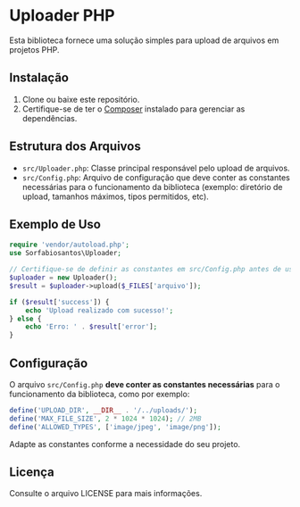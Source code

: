 # Uploader PHP

Esta biblioteca fornece uma solução simples para upload de arquivos em projetos PHP.

## Instalação

1. Clone ou baixe este repositório.
2. Certifique-se de ter o [Composer](https://getcomposer.org/) instalado para gerenciar as dependências.

## Estrutura dos Arquivos

- `src/Uploader.php`: Classe principal responsável pelo upload de arquivos.
- `src/Config.php`: Arquivo de configuração que deve conter as constantes necessárias para o funcionamento da biblioteca (exemplo: diretório de upload, tamanhos máximos, tipos permitidos, etc).

## Exemplo de Uso

```php
require 'vendor/autoload.php';
use Sorfabiosantos\Uploader;

// Certifique-se de definir as constantes em src/Config.php antes de usar
$uploader = new Uploader();
$result = $uploader->upload($_FILES['arquivo']);

if ($result['success']) {
    echo 'Upload realizado com sucesso!';
} else {
    echo 'Erro: ' . $result['error'];
}
```

## Configuração

O arquivo `src/Config.php` **deve conter as constantes necessárias** para o funcionamento da biblioteca, como por exemplo:

```php
define('UPLOAD_DIR', __DIR__ . '/../uploads/');
define('MAX_FILE_SIZE', 2 * 1024 * 1024); // 2MB
define('ALLOWED_TYPES', ['image/jpeg', 'image/png']);
```

Adapte as constantes conforme a necessidade do seu projeto.

## Licença

Consulte o arquivo LICENSE para mais informações.
